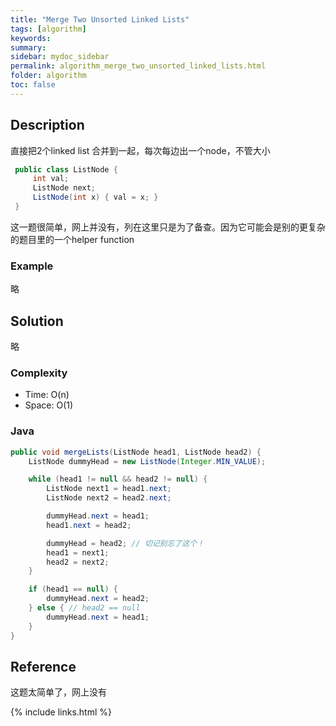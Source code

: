```yaml
---
title: "Merge Two Unsorted Linked Lists"
tags: [algorithm]
keywords:
summary:
sidebar: mydoc_sidebar
permalink: algorithm_merge_two_unsorted_linked_lists.html
folder: algorithm
toc: false
---
```


## Description
直接把2个linked list 合并到一起，每次每边出一个node，不管大小
```java
 public class ListNode {
     int val;
     ListNode next;
     ListNode(int x) { val = x; }
 }
```

这一题很简单，网上并没有，列在这里只是为了备查。因为它可能会是别的更复杂的题目里的一个helper function

### Example
略

## Solution
略

### Complexity
* Time: O(n)
* Space: O(1)

### Java
```java
public void mergeLists(ListNode head1, ListNode head2) {
    ListNode dummyHead = new ListNode(Integer.MIN_VALUE);

    while (head1 != null && head2 != null) {
        ListNode next1 = head1.next;
        ListNode next2 = head2.next;

        dummyHead.next = head1;
        head1.next = head2;

        dummyHead = head2; // 切记别忘了这个！
        head1 = next1;
        head2 = next2;
    }

    if (head1 == null) {
        dummyHead.next = head2;
    } else { // head2 == null
        dummyHead.next = head1;
    }
}
```

## Reference
这题太简单了，网上没有

{% include links.html %}
